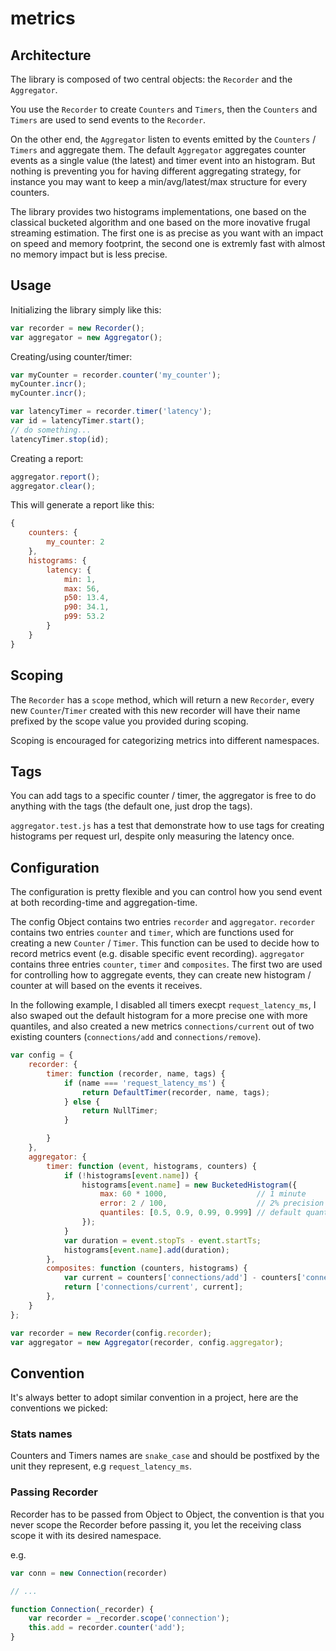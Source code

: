 # metrics

## Architecture

The library is composed of two central objects: the `Recorder` and the `Aggregator`.

You use the `Recorder` to create `Counters` and `Timers`, then the `Counters` and
`Timers` are used to send events to the `Recorder`.

On the other end, the `Aggregator` listen to events emitted by the `Counters` / `Timers`
and aggregate them. The default `Aggregator` aggregates counter events as a single
value (the latest) and timer event into an histogram.
But nothing is preventing you for having different aggregating strategy, for
instance you may want to keep a min/avg/latest/max structure for every counters.

The library provides two histograms implementations, one based on the classical
bucketed algorithm and one based on the more inovative frugal streaming
estimation. The first one is as precise as you want with an impact on speed and
memory footprint, the second one is extremly fast with almost no memory impact
but is less precise.

## Usage

Initializing the library simply like this:

```javascript
var recorder = new Recorder();
var aggregator = new Aggregator();
```

Creating/using counter/timer:

```javascript
var myCounter = recorder.counter('my_counter');
myCounter.incr();
myCounter.incr();

var latencyTimer = recorder.timer('latency');
var id = latencyTimer.start();
// do something...
latencyTimer.stop(id);
```

Creating a report:

```javascript
aggregator.report();
aggregator.clear();
```

This will generate a report like this:

```javascript
{
    counters: {
        my_counter: 2
    },
    histograms: {
        latency: {
            min: 1,
            max: 56,
            p50: 13.4,
            p90: 34.1,
            p99: 53.2
        }
    }
}
```

## Scoping

The `Recorder` has a `scope` method, which will return a new `Recorder`, every
new `Counter`/`Timer` created with this new recorder will have their name
prefixed by the scope value you provided during scoping.

Scoping is encouraged for categorizing metrics into different namespaces.

## Tags

You can add tags to a specific counter / timer, the aggregator is free to do
anything with the tags (the default one, just drop the tags).

`aggregator.test.js` has a test that demonstrate how to use tags for creating
histograms per request url, despite only measuring the latency once.

## Configuration

The configuration is pretty flexible and you can control how you send event at
both recording-time and aggregation-time.

The config Object contains two entries `recorder` and `aggregator`.
`recorder` contains two entries `counter` and `timer`, which are functions used
for creating a new `Counter` / `Timer`. This function can be used to decide
how to record metrics event (e.g. disable specific event recording).
`aggregator` contains three entries `counter`, `timer` and `composites`. The
first two are used for controlling how to aggregate events, they can create new
histogram / counter at will based on the events it receives.

In the following example, I disabled all timers execpt `request_latency_ms`, I
also swaped out the default histogram for a more precise one with more quantiles,
and also created a new metrics `connections/current` out of two existing
counters (`connections/add` and `connections/remove`).

```javascript
var config = {
    recorder: {
        timer: function (recorder, name, tags) {
            if (name === 'request_latency_ms') {
                return DefaultTimer(recorder, name, tags);
            } else {
                return NullTimer;
            }

        }
    },
    aggregator: {
        timer: function (event, histograms, counters) {
            if (!histograms[event.name]) {
                histograms[event.name] = new BucketedHistogram({
                    max: 60 * 1000,                    // 1 minute
                    error: 2 / 100,                    // 2% precision
                    quantiles: [0.5, 0.9, 0.99, 0.999] // default quantiles
                });
            }
            var duration = event.stopTs - event.startTs;
            histograms[event.name].add(duration);
        },
        composites: function (counters, histograms) {
            var current = counters['connections/add'] - counters['connections/remove'];
            return ['connections/current', current];
        },
    }
};

var recorder = new Recorder(config.recorder);
var aggregator = new Aggregator(recorder, config.aggregator);
```

## Convention

It's always better to adopt similar convention in a project, here are the
conventions we picked:

### Stats names
Counters and Timers names are `snake_case` and should be postfixed by the unit
they represent, e.g `request_latency_ms`.

### Passing Recorder
Recorder has to be passed from Object to Object, the convention is that you
never scope the Recorder before passing it, you let the receiving class scope it
with its desired namespace.

e.g.

```javascript
var conn = new Connection(recorder)

// ...

function Connection(_recorder) {
    var recorder = _recorder.scope('connection');
    this.add = recorder.counter('add');
}
```